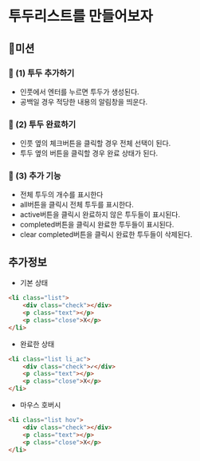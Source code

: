 # 투두리스트를 만들어보자

## 🚀미션
### 🎯 (1) 투두 추가하기
- 인풋에서 엔터를 누르면 투두가 생성된다.
- 공백일 경우 적당한 내용의 알림창을 띄운다.

### 🎯 (2) 투두 완료하기
- 인풋 옆의 체크버튼을 클릭할 경우 전체 선택이 된다.
- 투두 옆의 버튼을 클릭할 경우 완료 상태가 된다.

### 🎯 (3) 추가 기능
- 전체 투두의 개수를 표시한다
- all버튼을 클릭시 전체 투두를 표시한다.
- active버튼을 클릭시 완료하지 않은 투두들이 표시된다.
- completed버튼을 클릭시 완료한 투두들이 표시된다.
- clear completed버튼을 클릭시 완료한 투두들이 삭제된다.

## 추가정보
- 기본 상태
```html
<li class="list">
	<div class="check"></div>
	<p class="text"></p>
	<p class="close">X</p>
</li>
```

- 완료한 상태
```html
<li class="list li_ac">
	<div class="check">✓</div>
	<p class="text"></p>
	<p class="close">X</p>
</li>
```

- 마우스 호버시
```html
<li class="list hov">
	<div class="check"></div>
	<p class="text"></p>
	<p class="close">X</p>
</li>
```
